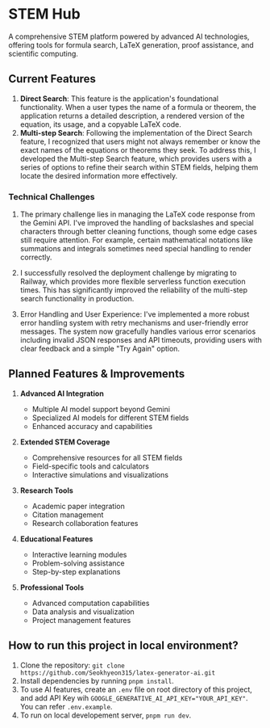 # STEM Hub

A comprehensive STEM platform powered by advanced AI technologies, offering tools for formula search, LaTeX generation, proof assistance, and scientific computing.

## Current Features

1. **Direct Search**: This feature is the application's foundational functionality. When a user types the name of a formula or theorem, the application returns a detailed description, a rendered version of the equation, its usage, and a copyable LaTeX code.
2. **Multi-step Search**: Following the implementation of the Direct Search feature, I recognized that users might not always remember or know the exact names of the equations or theorems they seek. To address this, I developed the Multi-step Search feature, which provides users with a series of options to refine their search within STEM fields, helping them locate the desired information more effectively.

### Technical Challenges

1. The primary challenge lies in managing the LaTeX code response from the Gemini API. I've improved the handling of backslashes and special characters through better cleaning functions, though some edge cases still require attention. For example, certain mathematical notations like summations and integrals sometimes need special handling to render correctly.

2. I successfully resolved the deployment challenge by migrating to Railway, which provides more flexible serverless function execution times. This has significantly improved the reliability of the multi-step search functionality in production.

3. Error Handling and User Experience: I've implemented a more robust error handling system with retry mechanisms and user-friendly error messages. The system now gracefully handles various error scenarios including invalid JSON responses and API timeouts, providing users with clear feedback and a simple "Try Again" option.

## Planned Features & Improvements

1. **Advanced AI Integration**

   - Multiple AI model support beyond Gemini
   - Specialized AI models for different STEM fields
   - Enhanced accuracy and capabilities

2. **Extended STEM Coverage**

   - Comprehensive resources for all STEM fields
   - Field-specific tools and calculators
   - Interactive simulations and visualizations

3. **Research Tools**

   - Academic paper integration
   - Citation management
   - Research collaboration features

4. **Educational Features**

   - Interactive learning modules
   - Problem-solving assistance
   - Step-by-step explanations

5. **Professional Tools**
   - Advanced computation capabilities
   - Data analysis and visualization
   - Project management features

## How to run this project in local environment?

1. Clone the repository: `git clone https://github.com/Seokhyeon315/latex-generator-ai.git
`
2. Install dependencies by running `pnpm install`.
3. To use AI features, create an `.env` file on root directory of this project, and add API Key wih `GOOGLE_GENERATIVE_AI_API_KEY="YOUR_API_KEY"`. You can refer `.env.example`.
4. To run on local developement server, `pnpm run dev`.
